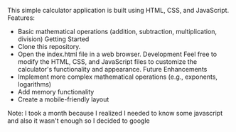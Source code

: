 This simple calculator application is built using HTML, CSS, and JavaScript.
Features:
 * Basic mathematical operations (addition, subtraction, multiplication, division)
Getting Started
 * Clone this repository.
 * Open the index.html file in a web browser.
Development
Feel free to modify the HTML, CSS, and JavaScript files to customize the calculator's functionality and appearance.
Future Enhancements
 * Implement more complex mathematical operations (e.g., exponents, logarithms)
 * Add memory functionality
 * Create a mobile-friendly layout

 Note: I took a month because I realized I needed to know some javascript and also it wasn't enough so I decided to google 
